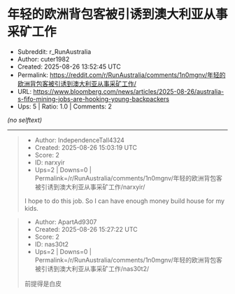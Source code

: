 # 年轻的欧洲背包客被引诱到澳大利亚从事采矿工作

- Subreddit: r_RunAustralia
- Author: cuter1982
- Created: 2025-08-26 13:52:45 UTC
- Permalink: https://reddit.com/r/RunAustralia/comments/1n0mgnv/年轻的欧洲背包客被引诱到澳大利亚从事采矿工作/
- URL: https://www.bloomberg.com/news/articles/2025-08-26/australia-s-fifo-mining-jobs-are-hooking-young-backpackers
- Ups: 5 | Ratio: 1.0 | Comments: 2

_(no selftext)_

---

> - Author: IndependenceTall4324
> - Created: 2025-08-26 15:03:19 UTC
> - Score: 2
> - ID: narxyir
> - Ups=2 | Downs=0 | Permalink=/r/RunAustralia/comments/1n0mgnv/年轻的欧洲背包客被引诱到澳大利亚从事采矿工作/narxyir/
>
> I hope to do this job. So I can have enough money build house for my kids.

> - Author: ApartAd9307
> - Created: 2025-08-26 15:27:22 UTC
> - Score: 2
> - ID: nas30t2
> - Ups=2 | Downs=0 | Permalink=/r/RunAustralia/comments/1n0mgnv/年轻的欧洲背包客被引诱到澳大利亚从事采矿工作/nas30t2/
>
> 前提得是白皮
